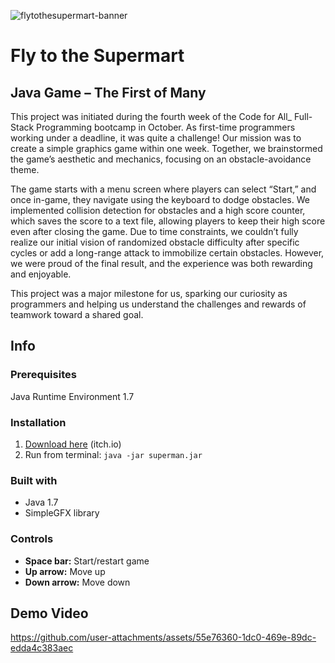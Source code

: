 
![flytothesupermart-banner](https://github.com/user-attachments/assets/c80edf1c-f1ac-46a8-9ca7-278bf6ed08f0)

# Fly to the Supermart
## Java Game – The First of Many 
This project was initiated during the fourth week of the Code for All_ Full-Stack Programming bootcamp in October. 
As first-time programmers working under a deadline, it was quite a challenge! Our mission was to create a simple graphics game within one week.
Together, we brainstormed the game’s aesthetic and mechanics, focusing on an obstacle-avoidance theme. 

The game starts with a menu screen where players can select “Start,” and once in-game, they navigate using the keyboard to dodge obstacles. 
We implemented collision detection for obstacles and a high score counter, which saves the score to a text file, allowing players to keep their high score even after closing the game.
Due to time constraints, we couldn’t fully realize our initial vision of randomized obstacle difficulty after specific cycles or add a long-range attack to immobilize certain obstacles. 
However, we were proud of the final result, and the experience was both rewarding and enjoyable.

This project was a major milestone for us, sparking our curiosity as programmers and helping us understand the challenges and rewards of teamwork toward a shared goal.

## Info

### Prerequisites
Java Runtime Environment 1.7

### Installation
1. [Download here](https://silverworm.itch.io/superman-fly-to-the-supermart) (itch.io)
2. Run from terminal: `java -jar superman.jar`

### Built with 
* Java 1.7
* SimpleGFX library

### Controls
* **Space bar:** Start/restart game
* **Up arrow:** Move up
* **Down arrow:** Move down 

## Demo Video

https://github.com/user-attachments/assets/55e76360-1dc0-469e-89dc-edda4c383aec

